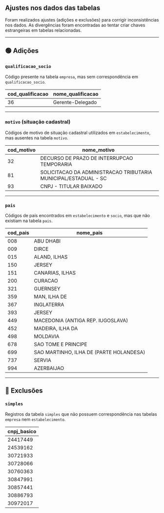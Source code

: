 ## Ajustes nos dados das tabelas

Foram realizados ajustes (adições e exclusões) para corrigir inconsistências nos dados.
As divergências foram encontradas ao tentar criar chaves estrangeiras em tabelas relacionadas.

---
## 🟢 Adições

### `qualificacao_socio`
Código presente na tabela `empresa`, mas sem correspondência em `qualificacao_socio`.

| cod_qualificacao | nome_qualificacao |
|------------------|-------------------|
| 36               | Gerente-Delegado  |

---

### `motivo` (situação cadastral)
Códigos de motivo de situação cadastral utilizados em `estabelecimento`, mas ausentes na tabela `motivo`.

| cod_motivo | nome_motivo                                                                  |
|------------|-------------------------------------------------------------------------------|
| 32         | DECURSO DE PRAZO DE INTERRUPCAO TEMPORARIA                                   |
| 81         | SOLICITACAO DA ADMINISTRACAO TRIBUTARIA MUNICIPAL/ESTADUAL - SC              |
| 93         | CNPJ - TITULAR BAIXADO                                                       |

---

### `pais`
Códigos de país encontrados em `estabelecimento` e `socio`, mas que não existiam na tabela `pais`.

| cod_pais | nome_pais                               |
|----------|-----------------------------------------|
| 008      | ABU DHABI                               |
| 009      | DIRCE                                   |
| 015      | ALAND, ILHAS                            |
| 150      | JERSEY                                  |
| 151      | CANARIAS, ILHAS                         |
| 200      | CURACAO                                 |
| 321      | GUERNSEY                                |
| 359      | MAN, ILHA DE                            |
| 367      | INGLATERRA                              |
| 393      | JERSEY                                  |
| 449      | MACEDONIA (ANTIGA REP. IUGOSLAVA)       |
| 452      | MADEIRA, ILHA DA                        |
| 498      | MOLDAVIA                                |
| 678      | SAO TOME E PRINCIPE                     |
| 699      | SAO MARTINHO, ILHA DE (PARTE HOLANDESA) |
| 737      | SERVIA                                  |
| 994      | AZERBAIJAO                              |

---

## 🔴 Exclusões

### `simples`
Registros da tabela `simples` que não possuem correspondência nas tabelas `empresa` nem `estabelecimento`.

| cnpj_basico |
|-------------|
| 24417449    |
| 24539162    |
| 30721933    |
| 30728066    |
| 30760363    |
| 30847991    |
| 30857441    |
| 30886793    |
| 30972017    |
